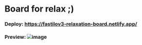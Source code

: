 # Board for relax ;)
### Deploy: https://fastilov3-relaxation-board.netlify.app/
### Preview: ![image](https://user-images.githubusercontent.com/50419270/139915808-e5ae8cc7-3b9b-4ab2-a24f-e4187f42cc36.png)
